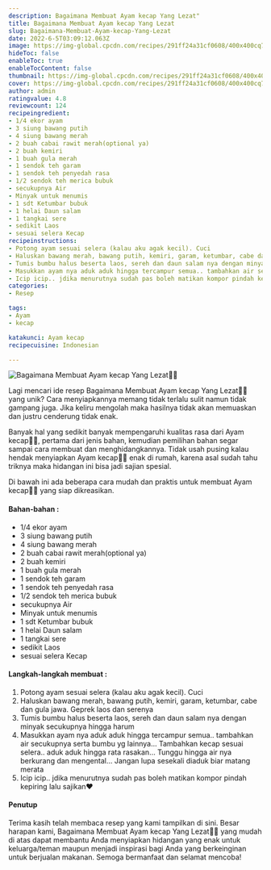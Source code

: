 ```yaml
---
description: Bagaimana Membuat Ayam kecap Yang Lezat"
title: Bagaimana Membuat Ayam kecap Yang Lezat
slug: Bagaimana-Membuat-Ayam-kecap-Yang-Lezat
date: 2022-6-5T03:09:12.063Z
image: https://img-global.cpcdn.com/recipes/291ff24a31cf0608/400x400cq70/photo.jpg
hideToc: false
enableToc: true
enableTocContent: false
thumbnail: https://img-global.cpcdn.com/recipes/291ff24a31cf0608/400x400cq70/photo.jpg
cover: https://img-global.cpcdn.com/recipes/291ff24a31cf0608/400x400cq70/photo.jpg
author: admin
ratingvalue: 4.8
reviewcount: 124
recipeingredient:
- 1/4 ekor ayam
- 3 siung bawang putih
- 4 siung bawang merah
- 2 buah cabai rawit merah(optional ya)
- 2 buah kemiri
- 1 buah gula merah
- 1 sendok teh garam
- 1 sendok teh penyedah rasa
- 1/2 sendok teh merica bubuk
- secukupnya Air
- Minyak untuk menumis
- 1 sdt Ketumbar bubuk
- 1 helai Daun salam
- 1 tangkai sere
- sedikit Laos
- sesuai selera Kecap
recipeinstructions:
- Potong ayam sesuai selera (kalau aku agak kecil). Cuci
- Haluskan bawang merah, bawang putih, kemiri, garam, ketumbar, cabe dan gula jawa. Geprek laos dan serenya
- Tumis bumbu halus beserta laos, sereh dan daun salam nya dengan minyak secukupnya hingga harum
- Masukkan ayam nya aduk aduk hingga tercampur semua.. tambahkan air secukupnya serta bumbu yg lainnya... Tambahkan kecap sesuai selera.. aduk aduk hingga rata rasakan... Tunggu hingga air nya berkurang dan mengental... Jangan lupa sesekali diaduk biar matang merata
- Icip icip.. jdika menurutnya sudah pas boleh matikan kompor pindah kepiring lalu sajikan❤️
categories:
- Resep

tags:
- Ayam
- kecap

katakunci: Ayam kecap
recipecuisine: Indonesian

---
```


![Bagaimana Membuat Ayam kecap Yang Lezat👩‍🍳](https://img-global.cpcdn.com/recipes/291ff24a31cf0608/400x400cq70/photo.jpg)

Lagi mencari ide resep Bagaimana Membuat Ayam kecap Yang Lezat👩‍🍳 yang unik? Cara menyiapkannya memang tidak terlalu sulit namun tidak gampang juga. Jika keliru mengolah maka hasilnya tidak akan memuaskan dan justru cenderung tidak enak.

Banyak hal yang sedikit banyak mempengaruhi kualitas rasa dari Ayam kecap👩‍🍳, pertama dari jenis bahan, kemudian pemilihan bahan segar sampai cara membuat dan menghidangkannya. Tidak usah pusing kalau hendak menyiapkan Ayam kecap👩‍🍳 enak di rumah, karena asal sudah tahu triknya maka hidangan ini bisa jadi sajian spesial.

Di bawah ini ada beberapa cara mudah dan praktis untuk membuat Ayam kecap👩‍🍳 yang siap dikreasikan.

<!--inarticleads1-->

#### Bahan-bahan :

- 1/4 ekor ayam
- 3 siung bawang putih
- 4 siung bawang merah
- 2 buah cabai rawit merah(optional ya)
- 2 buah kemiri
- 1 buah gula merah
- 1 sendok teh garam
- 1 sendok teh penyedah rasa
- 1/2 sendok teh merica bubuk
- secukupnya Air
- Minyak untuk menumis
- 1 sdt Ketumbar bubuk
- 1 helai Daun salam
- 1 tangkai sere
- sedikit Laos
- sesuai selera Kecap

<!--inarticleads2-->

#### Langkah-langkah membuat :

1. Potong ayam sesuai selera (kalau aku agak kecil). Cuci
1. Haluskan bawang merah, bawang putih, kemiri, garam, ketumbar, cabe dan gula jawa. Geprek laos dan serenya
1. Tumis bumbu halus beserta laos, sereh dan daun salam nya dengan minyak secukupnya hingga harum
1. Masukkan ayam nya aduk aduk hingga tercampur semua.. tambahkan air secukupnya serta bumbu yg lainnya... Tambahkan kecap sesuai selera.. aduk aduk hingga rata rasakan... Tunggu hingga air nya berkurang dan mengental... Jangan lupa sesekali diaduk biar matang merata
1. Icip icip.. jdika menurutnya sudah pas boleh matikan kompor pindah kepiring lalu sajikan❤️

#### Penutup

Terima kasih telah membaca resep yang kami tampilkan di sini. Besar harapan kami, Bagaimana Membuat Ayam kecap Yang Lezat👩‍🍳 yang mudah di atas dapat membantu Anda menyiapkan hidangan yang enak untuk keluarga/teman maupun menjadi inspirasi bagi Anda yang berkeinginan untuk berjualan makanan. Semoga bermanfaat dan selamat mencoba!